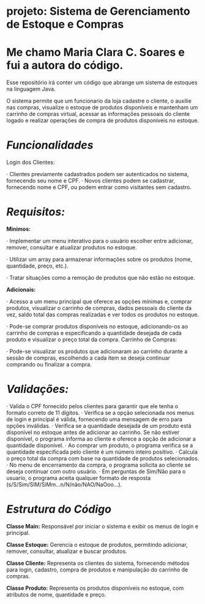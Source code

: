 # projeto: Sistema de Gerenciamento de Estoque e Compras

# Me chamo Maria Clara C. Soares e fui a autora do código.

Esse repositório irá conter um código que abrange um sistema de estoques na linguagem Java.

O sistema permite que um funcionario da loja cadastre o cliente, o auxilie nas compras, visualize o estoque de produtos disponíveis e mantenham um carrinho de compras virtual, acessar as informações pessoais do cliente logado e realizar operações de compra de produtos disponíveis no estoque.

# *Funcionalidades*

Login dos Clientes:

· Clientes previamente cadastrados podem ser autenticados no sistema, fornecendo seu nome e CPF.
· Novos clientes podem se cadastrar, fornecendo nome e CPF, ou podem entrar como visitantes sem cadastro.


# *Requisitos:*

**Minimos:**

· Implementar um menu interativo para o usuário escolher entre adicionar, remover, consultar e atualizar produtos no estoque.

· Utilizar um array para armazenar informações sobre os produtos (nome, quantidade, preço, etc.).

· Tratar situações como a remoção de produtos que não estão no estoque.

**Adicionais:**

· Acesso a um menu principal que oferece as opções mínimas e, comprar produtos, visualizar o carrinho de compras, dados pessoais do cliente da vez, saldo total das compras realizadas e ver todos os produtos no estoque.

· Pode-se comprar produtos disponíveis no estoque, adicionando-os ao carrinho de compras e especificando a quantidade desejada de cada produto e visualizar o preço total da compra.
Carrinho de Compras:

· Pode-se visualizar os produtos que adicionaram ao carrinho durante a sessão de compras, escolhendo a cada item se deseja continuar comprando ou finalizar a compra.

# *Validações:*

· Valida o CPF fornecido pelos clientes para garantir que ele tenha o formato correto de 11 dígitos.
· Verifica se a opção selecionada nos menus de login e principal é válida, fornecendo uma mensagem de erro para opções inválidas.
· Verifica se a quantidade desejada de um produto está disponível no estoque antes de adicionar ao carrinho. Se não estiver disponível, o programa informa ao cliente e oferece a opção de adicionar a quantidade disponível.
· Ao comprar um produto, o programa verifica se a quantidade especificada pelo cliente é um número inteiro positivo.
· Calcula o preço total da compra com base na quantidade de produtos selecionados.
· No menu de encerramento da compra, o programa solicita ao cliente se deseja continuar com outro usuário.
· Em perguntas de Sim/Não para o usuario, o programa aceita qualquer formato de resposta (s/S/Sim/SIM/SiMm...n/N/não/NAO/NaOoo...).

# *Estrutura do Código*

**Classe Main:**
Responsável por iniciar o sistema e exibir os menus de login e principal.

**Classe Estoque:**
Gerencia o estoque de produtos, permitindo adicionar, remover, consultar, atualizar e buscar produtos.

**Classe Cliente:**
Representa os clientes do sistema, fornecendo métodos para login, cadastro, compra de produtos e manipulação do carrinho de compras.

**Classe Produto:**
Representa os produtos disponíveis no estoque, com atributos de nome, quantidade e preço.
